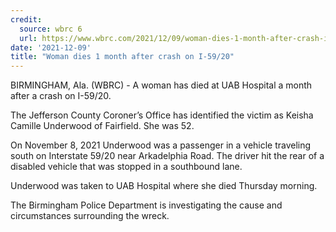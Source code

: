 ```yaml
---
credit:
  source: wbrc 6
  url: https://www.wbrc.com/2021/12/09/woman-dies-1-month-after-crash-i-5920/
date: '2021-12-09'
title: "Woman dies 1 month after crash on I-59/20"
---
```

BIRMINGHAM, Ala. (WBRC) - A woman has died at UAB Hospital a month after a crash on I-59/20.

The Jefferson County Coroner’s Office has identified the victim as Keisha Camille Underwood of Fairfield. She was 52.

On November 8, 2021 Underwood was a passenger in a vehicle traveling south on Interstate 59/20 near Arkadelphia Road.  The driver hit the rear of a disabled vehicle that was stopped in a southbound lane. 

Underwood was taken to UAB Hospital where she died Thursday morning.

The Birmingham Police Department is investigating the cause and circumstances surrounding the wreck.

